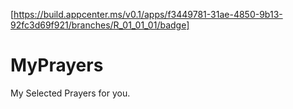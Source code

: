 [https://build.appcenter.ms/v0.1/apps/f3449781-31ae-4850-9b13-92fc3d69f921/branches/R_01_01_01/badge]

# MyPrayers
My Selected Prayers for you.
